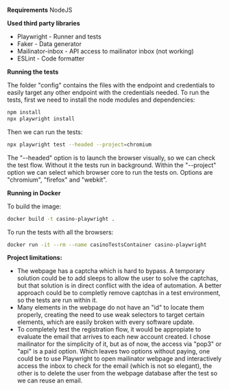 **Requirements**
NodeJS

**Used third party libraries**
- Playwright - Runner and tests
- Faker - Data generator
- Mailinator-inbox - API access to mailinator inbox (not working)
- ESLint - Code formatter

**Running the tests**

The folder "config" contains the files with the endpoint and credentials to easily target any other endpoint with the credentials needed.
To run the tests, first we need to install the node modules and dependencies:
```bash
npm install
npx playwright install
```
Then we can run the tests:
```bash
npx playwright test --headed --project=chromium
```
The "--headed" option is to launch the browser visually, so we can check the test flow. Without it the tests run in background.
Within the "--project" option we can select which browser core to run the tests on. Options are "chromium", "firefox" and "webkit".

**Running in Docker**

To build the image:
```bash
docker build -t casino-playwright .
```
To run the tests with all the browsers:
```bash
docker run -it --rm --name casinoTestsContainer casino-playwright
```

**Project limitations:**
- The webpage has a captcha which is hard to bypass. A temporary solution could be to add sleeps to allow the user to solve the captchas, but that solution is in direct conflict with the idea of automation. A better approach could be to completly remove captchas in a test environment, so the tests are run within it.
- Many elements in the webpage do not have an "id" to locate them properly, creating the need to use weak selectors to target certain elements, which are easily broken with every software update.
- To completely test the registration flow, it would be appropiate to evaluate the email that arrives to each new account created. I chose mailinator for the simplicity of it, but as of now, the access via "pop3" or "api" is a paid option. Which leaves two options without paying, one could be to use Playwright to open mailinator webpage and interactively access the inbox to check for the email (which is not so elegant), the other is to delete the user from the webpage database after the test so we can reuse an email.